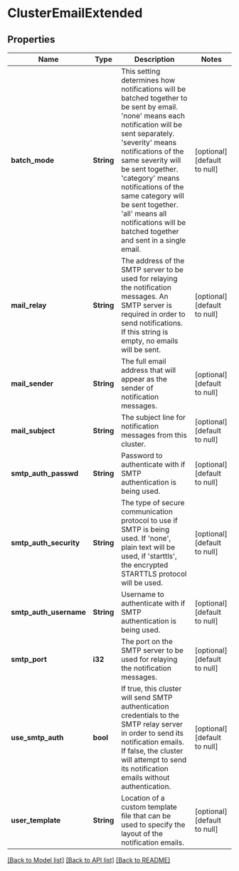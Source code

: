 # ClusterEmailExtended

## Properties
Name | Type | Description | Notes
------------ | ------------- | ------------- | -------------
**batch_mode** | **String** | This setting determines how notifications will be batched together to be sent by email.  &#39;none&#39; means each notification will be sent separately.  &#39;severity&#39; means notifications of the same severity will be sent together.  &#39;category&#39; means notifications of the same category will be sent together.  &#39;all&#39; means all notifications will be batched together and sent in a single email. | [optional] [default to null]
**mail_relay** | **String** | The address of the SMTP server to be used for relaying the notification messages.  An SMTP server is required in order to send notifications.  If this string is empty, no emails will be sent. | [optional] [default to null]
**mail_sender** | **String** | The full email address that will appear as the sender of notification messages. | [optional] [default to null]
**mail_subject** | **String** | The subject line for notification messages from this cluster. | [optional] [default to null]
**smtp_auth_passwd** | **String** | Password to authenticate with if SMTP authentication is being used. | [optional] [default to null]
**smtp_auth_security** | **String** | The type of secure communication protocol to use if SMTP is being used.  If &#39;none&#39;, plain text will be used, if &#39;starttls&#39;, the encrypted STARTTLS protocol will be used. | [optional] [default to null]
**smtp_auth_username** | **String** | Username to authenticate with if SMTP authentication is being used. | [optional] [default to null]
**smtp_port** | **i32** | The port on the SMTP server to be used for relaying the notification messages.   | [optional] [default to null]
**use_smtp_auth** | **bool** | If true, this cluster will send SMTP authentication credentials to the SMTP relay server in order to send its notification emails.  If false, the cluster will attempt to send its notification emails without authentication. | [optional] [default to null]
**user_template** | **String** | Location of a custom template file that can be used to specify the layout of the notification emails. | [optional] [default to null]

[[Back to Model list]](../README.md#documentation-for-models) [[Back to API list]](../README.md#documentation-for-api-endpoints) [[Back to README]](../README.md)


